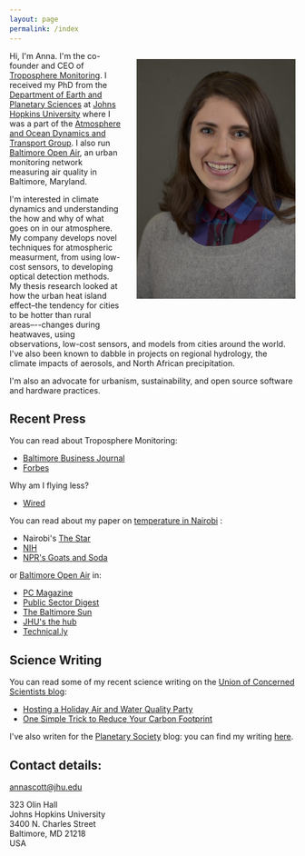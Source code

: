 ```yaml
---
layout: page
permalink: /index
---
```


<img src="Anna.jpg" width="280" style="float:right; margin: 1em 0 4em 2em;"
title="This is what I look like irl."/>

Hi, I'm Anna. I'm the co-founder and CEO of [Troposphere Monitoring](https://www.tropospheremonitoring.com/). 
I received my PhD from the [Department of
Earth and Planetary Sciences](http://eps.jhu.edu/) at [Johns Hopkins
University](http://jhu.edu/) where I was a part of the [Atmosphere and Ocean Dynamics
and Transport Group](http://sites.krieger.jhu.edu/waugh/).
I also run [Baltimore Open Air](http://baltimoreopenair.github.io), an urban monitoring network measuring air quality in Baltimore, Maryland. 

I'm interested in climate dynamics and understanding the how and why of what goes on in our atmosphere. My company develops novel techniques for atmospheric measurment, from using low-cost sensors, to developing optical detection methods. My thesis research looked at how the urban heat island effect–the tendency for cities to be hotter than rural areas–--changes during heatwaves, using observations, low-cost sensors, and models from cities around the world. I've also been known to dabble in projects on regional hydrology, the climate impacts of aerosols, and North African precipitation.

I'm also an advocate for urbanism, sustainability, and open source software and hardware practices. 

## Recent Press
You can read about Troposphere Monitoring: 
- [Baltimore Business Journal](https://www.bizjournals.com/baltimore/news/2018/08/24/hopkins-born-startup-wants-to-help-people-breath.html)
- [Forbes](https://www.forbes.com/sites/annefield/2018/06/27/techstars-launches-its-first-impact-accelerator-class/) 

Why am I flying less? 
- [Wired](https://www.wired.com/story/climate-scientists-take-the-train/) 

You can read about my paper on [temperature in Nairobi](journals.plos.org/plosone/article?id=10.1371/journal.pone.0187300) :
- Nairobi's [The Star](https://www.the-star.co.ke/news/2018/01/13/i-feel-really-scared-nairobi-slum-dwellers-say-as-heat-rises_c1697526)
- [NIH](https://www.niehs.nih.gov/research/programs/geh/geh_newsletter/2017/12/spotlight/new_microclimate_data_technology_points_to_increased_urban_temperatures.cfm)
- [NPR's Goats and Soda](https://www.npr.org/sections/goatsandsoda/2017/11/20/564314257/how-much-hotter-is-it-in-the-slums)

or [Baltimore Open Air](baltimoreopenair.github.io) in: 
- [PC Magazine](https://www.pcmag.com/article/360317/citizen-science-do-try-this-at-home)
- [Public Sector Digest](https://publicsectordigest.com/issue/data-driven-decision-making)
- [The Baltimore Sun](http://www.baltimoresun.com/news/maryland/environment/bs-md-air-monitor-network-20170731-story.html) 
- [JHU's the hub](https://hub.jhu.edu/2017/06/27/big-data-air-quality-sensor-climate-science/) 
- [Technical.ly](https://technical.ly/baltimore/2016/12/19/air-quality-sensors-epa/)

## Science Writing 
You can read some of my recent science writing on the [Union of Concerned Scientists blog](https://blog.ucsusa.org/):
- [Hosting a Holiday Air and Water Quality Party](https://blog.ucsusa.org/science-blogger/our-science-for-public-good-project-hosting-a-holiday-air-and-water-quality-party) 
- [One Simple Trick to Reduce Your Carbon Footprint](https://blog.ucsusa.org/science-blogger/one-simple-trick-to-reduce-your-carbon-footprint)

I've also writen for the [Planetary Society](www.planetary.org) blog: you can find my writing [here](http://www.planetary.org/connect/our-experts/profiles/anna-scott.html). 

## Contact details:

<annascott@jhu.edu>

323 Olin Hall  
Johns Hopkins University  
3400 N. Charles Street  
Baltimore, MD
21218  
USA
